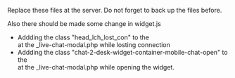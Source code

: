 Replace these files at the server.
Do not forget to back up the files before.

Also there should be made some change in widget.js
- Addding the class "head_lch_lost_con" to the <div id="head_lch" class="head_lch_lost_con"></div> at the _live-chat-modal.php while losting connection
- Addding the class "chat-2-desk-widget-container-mobile-chat-open" to the<div id="chat-2-desk-widget-container"></div> at the _live-chat-modal.php while opening the widget.